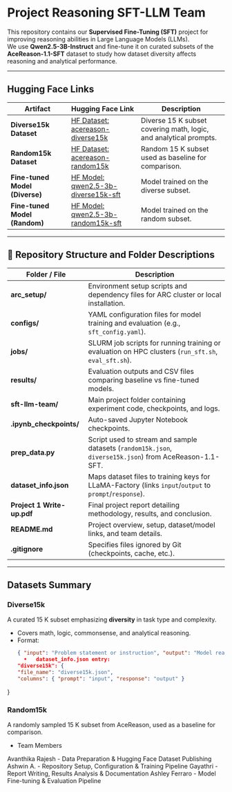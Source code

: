# Project Reasoning SFT-LLM Team

This repository contains our **Supervised Fine-Tuning (SFT)** project for improving reasoning abilities in Large Language Models (LLMs).  
We use **Qwen2.5-3B-Instruct** and fine-tune it on curated subsets of the **AceReason-1.1-SFT** dataset to study how dataset diversity affects reasoning and analytical performance.

---

## Hugging Face Links

| Artifact | Hugging Face Link | Description |
|-----------|------------------|--------------|
|  **Diverse15k Dataset** | [HF Dataset: acereason-diverse15k](https://huggingface.co/datasets/avanthikarajesh30/acereason-diverse15k) | Diverse 15 K subset covering math, logic, and analytical prompts. |
|  **Random15k Dataset** | [HF Dataset: acereason-random15k](https://huggingface.co/datasets/avanthikarajesh30/acereason-random15k) | Random 15 K subset used as baseline for comparison. |
| **Fine-tuned Model (Diverse)** | [HF Model: qwen2.5-3b-diverse15k-sft](https://huggingface.co/avanthikarajesh30/qwen2.5-3b-diverse15k-sft) | Model trained on the diverse subset. |
| **Fine-tuned Model (Random)** | [HF Model: qwen2.5-3b-random15k-sft](https://huggingface.co/avanthikarajesh30/qwen2.5-3b-random15k-sft) | Model trained on the random subset. |

---

## 📁 Repository Structure and Folder Descriptions

| Folder / File | Description |
|----------------|-------------|
| **arc_setup/** | Environment setup scripts and dependency files for ARC cluster or local installation. |
| **configs/** | YAML configuration files for model training and evaluation (e.g., `sft_config.yaml`). |
| **jobs/** | SLURM job scripts for running training or evaluation on HPC clusters (`run_sft.sh`, `eval_sft.sh`). |
| **results/** | Evaluation outputs and CSV files comparing baseline vs fine-tuned models. |
| **sft-llm-team/** | Main project folder containing experiment code, checkpoints, and logs. |
| **.ipynb_checkpoints/** | Auto-saved Jupyter Notebook checkpoints. |
| **prep_data.py** | Script used to stream and sample datasets (`random15k.json`, `diverse15k.json`) from AceReason-1.1-SFT. |
| **dataset_info.json** | Maps dataset files to training keys for LLaMA-Factory (links `input`/`output` to `prompt`/`response`). |
| **Project 1 Write-up.pdf** | Final project report detailing methodology, results, and conclusion. |
| **README.md** | Project overview, setup, dataset/model links, and team details. |
| **.gitignore** | Specifies files ignored by Git (checkpoints, cache, etc.). |

---

##  Datasets Summary

### **Diverse15k**

A curated 15 K subset emphasizing **diversity** in task type and complexity.

- Covers math, logic, commonsense, and analytical reasoning.  
- Format:
  ```json
  { "input": "Problem statement or instruction", "output": "Model reasoning and answer" }
  	•	dataset_info.json entry:
  "diverse15k": {
  "file_name": "diverse15k.json",
  "columns": { "prompt": "input", "response": "output" }
}

### **Random15k**

A randomly sampled 15 K subset from AceReason, used as a baseline for comparison.


- Team Members

Avanthika Rajesh - Data Preparation & Hugging Face Dataset Publishing
Ashwin A. - Repository Setup, Configuration & Training Pipeline
Gayathri - Report Writing, Results Analysis & Documentation
Ashley Ferraro - Model Fine-tuning & Evaluation Pipeline
